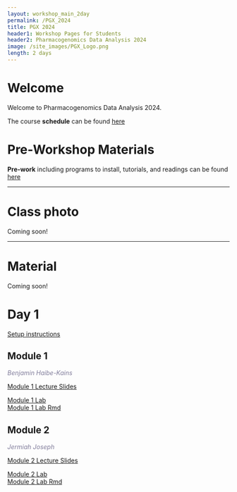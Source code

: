 ```yaml
---
layout: workshop_main_2day
permalink: /PGX_2024
title: PGX 2024
header1: Workshop Pages for Students
header2: Pharmacogenomics Data Analysis 2024
image: /site_images/PGX_Logo.png
length: 2 days
---
```


# Welcome <a id="welcome"></a>

Welcome to Pharmacogenomics Data Analysis 2024.  

The course **schedule** can be found [here](https://bioinformaticsdotca.github.io/PGX_2024_schedule)

<!-- Meet your **faculty** [here]() -->

# Pre-Workshop Materials <a id="preworkshop"></a>

**Pre-work** including programs to install, tutorials, and readings can be found [here]()

***

# Class photo

Coming soon!

***
# Material

Coming soon!

# Day 1 <a id="day1"></a>

[Setup instructions](https://bhklab.github.io/CBWWorkshop2024/)

##  Module 1

*<font color="#827e9c">Benjamin Haibe-Kains</font>*  

[Module 1 Lecture Slides](https://drive.google.com/file/d/1FrUBL7m8o_5EBT3nnsgMykGoNMCNuLhw/view?usp=drive_link)  
<!-- [Module 1 Lecture Recording]()   -->
[Module 1 Lab](https://bhklab.github.io/CBWWorkshop2024/articles/Module1.html)  
[Module 1 Lab Rmd](https://drive.google.com/file/d/1vhetLp7PqleOi8Hjkts2X7xjWbE-plra/view?usp=drive_link)  

##  Module 2

*<font color="#827e9c">Jermiah Joseph</font>*  

[Module 2 Lecture Slides](https://drive.google.com/file/d/13hEXKfqoDlQp6L-PAzH--GCkcDQhzmkh/view?usp=sharing)  
<!-- [Module 2 Lecture Recording]()   -->
[Module 2 Lab](https://bhklab.github.io/CBWWorkshop2024/articles/Module2.html)  
[Module 2 Lab Rmd](https://drive.google.com/file/d/1Z_D1A3sZyFTFr209AjwSfARTivsPxEhE/view?usp=drive_link)  

<!-- # Day 2 <a id="day2"></a> -->

<!-- ##  Module 3 -->

<!-- *<font color="#827e9c">Edmund Su</font>*   -->

<!-- [Module 3 Lecture Slides]()   -->
<!-- [Module 3 Lecture Recording]()   -->
<!-- [Module 3 Lab]()   -->

<!-- ##  Module 4 -->

<!-- *<font color="#827e9c">Guillaume Bourque</font>*   -->

<!-- [Module 4 Lecture Slides]()   -->
<!-- [Module 4 Lecture Recording]()   -->
<!-- [Module 4 Lab]()   --> 

<!-- # Day 3 <a id="day2"></a> -->

<!-- ##  Module 5 -->

<!-- *<font color="#827e9c">David Bujold</font>*   -->

<!-- [Module 5 Lecture Slides]()   -->
<!-- [Module 5 Lecture Recording]()   -->
<!-- [Module 5 Lab]()   -->
